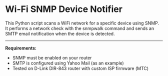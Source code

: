 # Wi-Fi SNMP Device Notifier

This Python script scans a WiFi network for a specific device using SNMP.
It performs a network check with the snmpwalk command and sends an SMTP email notification when the device is detected.
___
**Requirements:**
  - SNMP must be enabled on your router
  - SMTP is configured using Yahoo Mail (as an example)
  - Tested on D-Link DIR-843 router with custom ISP firmware (МТС)
